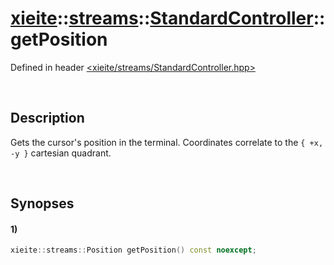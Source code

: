 # [xieite](../../../xieite.md)\:\:[streams](../../../streams.md)\:\:[StandardController](../../StandardController.md)\:\:getPosition
Defined in header [<xieite/streams/StandardController.hpp>](../../../../include/xieite/streams/StandardController.hpp)

&nbsp;

## Description
Gets the cursor's position in the terminal. Coordinates correlate to the `{ +x, -y }` cartesian quadrant.

&nbsp;

## Synopses
#### 1)
```cpp
xieite::streams::Position getPosition() const noexcept;
```

